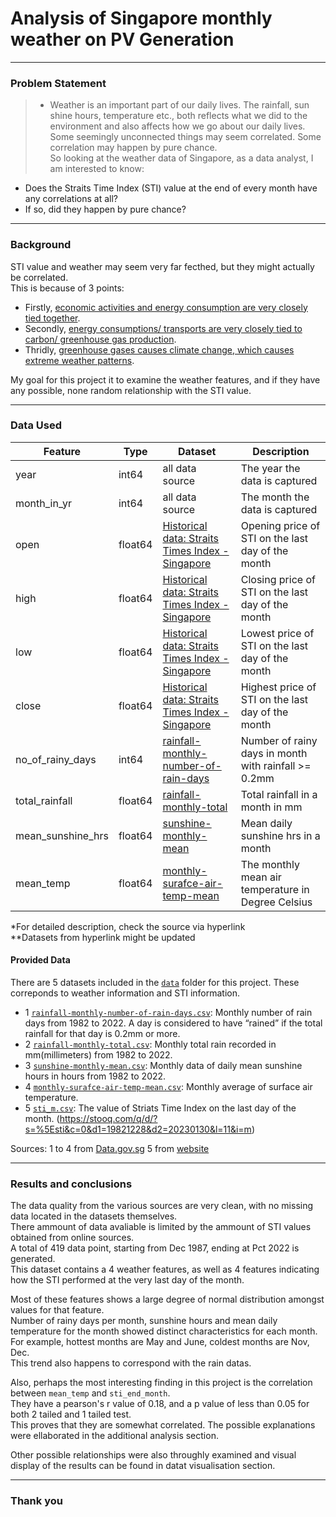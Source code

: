 # Analysis of Singapore monthly weather on PV Generation

---

### Problem Statement

> * Weather is an important part of our daily lives. The rainfall, sun shine hours, temperature etc., both reflects what we did to the environment and also affects how we go about our daily lives. Some seemingly unconnected things may seem correlated. Some correlation may happen by pure chance.  
So looking at the weather data of Singapore, as a data analyst, I am interested to know:  
- Does the Straits Time Index (STI) value at the end of every month have any correlations at all?  
- If so, did they happen by pure chance?  

---

### Background

STI value and weather may seem very far fecthed, but they might actually be correlated.  
This is because of 3 points:  
 - Firstly, [economic activities and energy consumption are very closely tied together](https://www.ncbi.nlm.nih.gov/pmc/articles/PMC9328951/).  
 - Secondly, [energy consumptions/ transports are very closely tied to carbon/ greenhouse gas production](https://www.epa.gov/ghgemissions/sources-greenhouse-gas-emissions#:~:text=Human%20activities%20are%20responsible%20for,over%20the%20last%20150%20years.&text=The%20largest%20source%20of%20greenhouse,electricity%2C%20heat%2C%20and%20transportation.).  
 - Thridly, [greenhouse gases causes climate change, which causes extreme weather patterns](https://earthjustice.org/features/how-climate-change-is-fueling-extreme-weather).  

My goal for this project it to examine the weather features, and if they have any possible, none random relationship with the STI value.  


---

### Data Used

|Feature|Type|Dataset|Description|
|---|---|---|---|
|year|int64|all data source|The year the data is captured|
|month_in_yr|int64|all data source|The month the data is captured|
|open|float64|[Historical data: Straits Times Index - Singapore](https://stooq.com/q/d/?s=%5Esti&c=0&d1=19821228&d2=20230130&l=11&i=m)|Opening price of STI on the last day of the month
|high|float64|[Historical data: Straits Times Index - Singapore](https://stooq.com/q/d/?s=%5Esti&c=0&d1=19821228&d2=20230130&l=11&i=m)|Closing price of STI on the last day of the month
|low|float64|[Historical data: Straits Times Index - Singapore](https://stooq.com/q/d/?s=%5Esti&c=0&d1=19821228&d2=20230130&l=11&i=m)|Lowest price of STI on the last day of the month
|close|float64|[Historical data: Straits Times Index - Singapore](https://stooq.com/q/d/?s=%5Esti&c=0&d1=19821228&d2=20230130&l=11&i=m)|Highest price of STI on the last day of the month
|no_of_rainy_days|int64|[rainfall-monthly-number-of-rain-days](https://data.gov.sg/dataset/rainfall-monthly-number-of-rain-days)|Number of rainy days in month with rainfall >= 0.2mm|
|total_rainfall|float64|[rainfall-monthly-total](https://data.gov.sg/dataset/rainfall-monthly-total)|Total rainfall in a month in mm| 
|mean_sunshine_hrs|float64|[sunshine-monthly-mean](https://data.gov.sg/dataset/sunshine-duration-monthly-mean-daily-duration)|Mean daily sunshine hrs in a month|
|mean_temp|float64|[monthly-surafce-air-temp-mean](https://data.gov.sg/dataset/surface-air-temperature-monthly-mean)|The monthly mean air temperature in Degree Celsius|
  
    
*For detailed description, check the source via hyperlink  
**Datasets from hyperlink might be updated  

#### Provided Data

There are 5 datasets included in the [`data`](./data/) folder for this project. These correponds to weather information and STI information. 

* 1 [`rainfall-monthly-number-of-rain-days.csv`](./data/rainfall-monthly-number-of-rain-days.csv): Monthly number of rain days from 1982 to 2022. A day is considered to have “rained” if the total rainfall for that day is 0.2mm or more.
* 2 [`rainfall-monthly-total.csv`](./data/rainfall-monthly-total.csv): Monthly total rain recorded in mm(millimeters) from 1982 to 2022.
* 3 [`sunshine-monthly-mean.csv`](./data/sunshine-monthly-mean.csv): Monthly data of daily mean sunshine hours in hours from 1982 to 2022.
* 4 [`monthly-surafce-air-temp-mean.csv`](./data/monthly-surafce-air-temp-mean.csv): Monthly average of surface air temperature.
* 5 [`sti_m.csv`](./data/sti_m.csv): The value of Striats Time Index on the last day of the month. (https://stooq.com/q/d/?s=%5Esti&c=0&d1=19821228&d2=20230130&l=11&i=m)

Sources:
1 to 4 from [Data.gov.sg](https://data.gov.sg/)
5 from [website](https://stooq.com/q/d/?s=%5Esti&c=0&d1=19821228&d2=20230130&l=11&i=m)

---

### Results and conclusions

The data quality from the various sources are very clean, with no missing data located in the datasets themselves.  
There ammount of data avaliable is limited by the ammount of STI values obtained from online sources.   
A total of 419 data point, starting from Dec 1987, ending at Pct 2022 is generated.  
This dataset contains a 4 weather features, as well as 4 features indicating how the STI performed at the very last day of the month.  

Most of these features shows a large degree of normal distribution amongst values for that feature.  
Number of rainy days per month, sunshine hours and mean daily temperature for the month showed distinct characteristics for each month.  
For example, hottest months are May and June, coldest months are Nov, Dec.   
This trend also happens to correspond with the rain datas.   


Also, perhaps the most interesting finding in this project is the correlation between `mean_temp` and `sti_end_month`.  
They have a pearson's r value of 0.18, and a p value of less than 0.05 for both 2 tailed and 1 tailed test.  
This proves that they are somewhat correlated. The possible explanations were ellaborated in the additional analysis section.

Other possible relationships were also throughly examined and visual display of the results can be found in datat visualisation section.  

---
### Thank you
